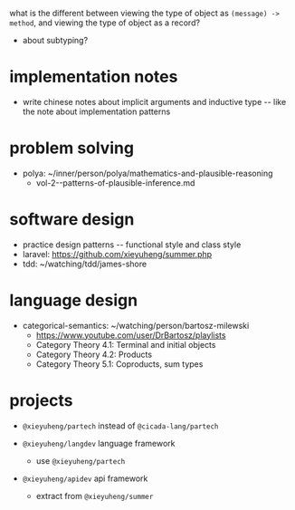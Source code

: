 what is the different between viewing the type of object as `(message) -> method`,
and viewing the type of object as a record?

- about subtyping?

# implementation notes

- write chinese notes about implicit arguments and inductive type -- like the note about implementation patterns

# problem solving

- polya: ~/inner/person/polya/mathematics-and-plausible-reasoning
  - vol-2--patterns-of-plausible-inference.md

# software design

- practice design patterns -- functional style and class style
- laravel: https://github.com/xieyuheng/summer.php
- tdd: ~/watching/tdd/james-shore

# language design

- categorical-semantics: ~/watching/person/bartosz-milewski
  - https://www.youtube.com/user/DrBartosz/playlists
  - Category Theory 4.1: Terminal and initial objects
  - Category Theory 4.2: Products
  - Category Theory 5.1: Coproducts, sum types

# projects

- `@xieyuheng/partech` instead of `@cicada-lang/partech`

- `@xieyuheng/langdev` language framework

  - use `@xieyuheng/partech`

- `@xieyuheng/apidev` api framework
  - extract from `@xieyuheng/summer`
